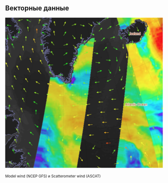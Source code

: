 ##  Векторные данные

![](resources/wind-2.png)

<small>Model wind (NCEP GFS)
и Scatterometer wind (ASCAT)</small>
